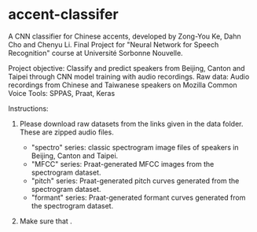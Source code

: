 # accent-classifer
A CNN classifier for Chinese accents, developed by Zong-You Ke, Dahn Cho and Chenyu Li.
Final Project for "Neural Network for Speech Recognition" course at Université Sorbonne Nouvelle.

Project objective: Classify and predict speakers from Beijing, Canton and Taipei through CNN model training with audio recordings.
Raw data: Audio recordings from Chinese and Taiwanese speakers on Mozilla Common Voice
Tools: SPPAS, Praat, Keras 

Instructions:
1. Please download raw datasets from the links given in the data folder. These are zipped audio files. 
   - "spectro" series: classic spectrogram image files of speakers in Beijing, Canton and Taipei.
   - "MFCC" series: Praat-generated MFCC images from the spectrogram dataset.
   - "pitch" series: Praat-generated pitch curves generated from the spectrogram dataset.
   - "formant" series: Praat-generated formant curves generated from the spectrogram dataset.

2. Make sure that . 

